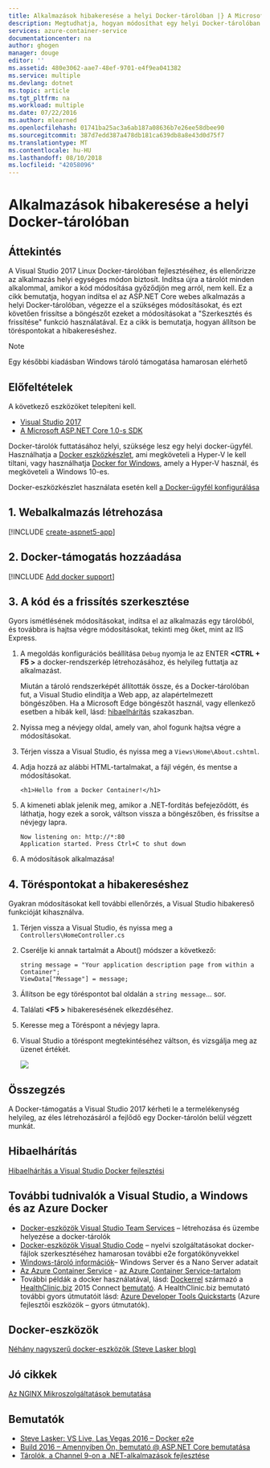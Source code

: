 ```yaml
---
title: Alkalmazások hibakeresése a helyi Docker-tárolóban |} A Microsoft Docs
description: Megtudhatja, hogyan módosíthat egy helyi Docker-tárolóban futó alkalmazást, szerkesztése és a frissítés a tároló frissítése, és állítsa be töréspontokat a kiválasztott hibakeresés
services: azure-container-service
documentationcenter: na
author: ghogen
manager: douge
editor: ''
ms.assetid: 480e3062-aae7-48ef-9701-e4f9ea041382
ms.service: multiple
ms.devlang: dotnet
ms.topic: article
ms.tgt_pltfrm: na
ms.workload: multiple
ms.date: 07/22/2016
ms.author: mlearned
ms.openlocfilehash: 01741ba25ac3a6ab187a08636b7e26ee58dbee90
ms.sourcegitcommit: 387d7edd387a478db181ca639db8a8e43d0d75f7
ms.translationtype: MT
ms.contentlocale: hu-HU
ms.lasthandoff: 08/10/2018
ms.locfileid: "42058096"
---
```

# <a name="debugging-apps-in-a-local-docker-container"></a>Alkalmazások hibakeresése a helyi Docker-tárolóban
## <a name="overview"></a>Áttekintés
A Visual Studio 2017 Linux Docker-tárolóban fejlesztéséhez, és ellenőrizze az alkalmazás helyi egységes módon biztosít.
Indítsa újra a tárolót minden alkalommal, amikor a kód módosítása győződjön meg arról, nem kell.
Ez a cikk bemutatja, hogyan indítsa el az ASP.NET Core webes alkalmazás a helyi Docker-tárolóban, végezze el a szükséges módosításokat, és ezt követően frissítse a böngészőt ezeket a módosításokat a "Szerkesztés és frissítése" funkció használatával.
Ez a cikk is bemutatja, hogyan állítson be töréspontokat a hibakereséshez.

> [!NOTE]
> Egy későbbi kiadásban Windows tároló támogatása hamarosan elérhető
>
>

## <a name="prerequisites"></a>Előfeltételek
A következő eszközöket telepíteni kell.

* [Visual Studio 2017](https://www.visualstudio.com/downloads/)
* [A Microsoft ASP.NET Core 1.0-s SDK](https://go.microsoft.com/fwlink/?LinkID=809122)

Docker-tárolók futtatásához helyi, szüksége lesz egy helyi docker-ügyfél.
Használhatja a [Docker eszközkészlet](https://www.docker.com/products/docker-toolbox), ami megköveteli a Hyper-V le kell tiltani, vagy használhatja [Docker for Windows](https://www.docker.com/get-docker), amely a Hyper-V használ, és megköveteli a Windows 10-es.

Docker-eszközkészlet használata esetén kell [a Docker-ügyfél konfigurálása](vs-azure-tools-docker-setup.md)

## <a name="1-create-a-web-app"></a>1. Webalkalmazás létrehozása
[!INCLUDE [create-aspnet5-app](../includes/create-aspnet5-app.md)]

## <a name="2-add-docker-support"></a>2. Docker-támogatás hozzáadása
[!INCLUDE [Add docker support](../includes/vs-azure-tools-docker-add-docker-support.md)]

## <a name="3-edit-your-code-and-refresh"></a>3. A kód és a frissítés szerkesztése
Gyors ismétlésének módosításokat, indítsa el az alkalmazás egy tárolóból, és továbbra is hajtsa végre módosításokat, tekinti meg őket, mint az IIS Express.

1. A megoldás konfigurációs beállítása `Debug` nyomja le az ENTER  **&lt;CTRL + F5 >** a docker-rendszerkép létrehozásához, és helyileg futtatja az alkalmazást.

    Miután a tároló rendszerképét állították össze, és a Docker-tárolóban fut, a Visual Studio elindítja a Web app, az alapértelmezett böngészőben.
    Ha a Microsoft Edge böngészőt használ, vagy ellenkező esetben a hibák kell, lásd: [hibaelhárítás](vs-azure-tools-docker-troubleshooting-docker-errors.md) szakaszban.
2. Nyissa meg a névjegy oldal, amely van, ahol fogunk hajtsa végre a módosításokat.
3. Térjen vissza a Visual Studio, és nyissa meg a `Views\Home\About.cshtml`.
4. Adja hozzá az alábbi HTML-tartalmakat, a fájl végén, és mentse a módosításokat.

    ```
    <h1>Hello from a Docker Container!</h1>
    ```
5. A kimeneti ablak jelenik meg, amikor a .NET-fordítás befejeződött, és láthatja, hogy ezek a sorok, váltson vissza a böngészőben, és frissítse a névjegy lapra.

   ```
   Now listening on: http://*:80
   Application started. Press Ctrl+C to shut down
   ```
6. A módosítások alkalmazása!

## <a name="4-debug-with-breakpoints"></a>4. Töréspontokat a hibakereséshez
Gyakran módosításokat kell további ellenőrzés, a Visual Studio hibakereső funkcióját kihasználva.

1. Térjen vissza a Visual Studio, és nyissa meg a `Controllers\HomeController.cs`
2. Cserélje ki annak tartalmát a About() módszer a következő:

   ```
   string message = "Your application description page from within a Container";
   ViewData["Message"] = message;
   ````
3. Állítson be egy töréspontot bal oldalán a `string message`... sor.
4. Találati  **&lt;F5 >** hibakeresésének elkezdéséhez.
5. Keresse meg a Töréspont a névjegy lapra.
6. Visual Studio a töréspont megtekintéséhez váltson, és vizsgálja meg az üzenet értékét.

   ![][2]

## <a name="summary"></a>Összegzés
A Docker-támogatás a Visual Studio 2017 kérheti le a termelékenység helyileg, az éles létrehozásáról a fejlődő egy Docker-tárolón belül végzett munkát.

## <a name="troubleshooting"></a>Hibaelhárítás
[Hibaelhárítás a Visual Studio Docker fejlesztési](vs-azure-tools-docker-troubleshooting-docker-errors.md)

## <a name="more-about-docker-with-visual-studio-windows-and-azure"></a>További tudnivalók a Visual Studio, a Windows és az Azure Docker
* [Docker-eszközök Visual Studio Team Services](http://aka.ms/dockertoolsforvsts) – létrehozása és üzembe helyezése a docker-tárolók
* [Docker-eszközök Visual Studio Code](http://aka.ms/dockertoolsforvscode) – nyelvi szolgáltatásokat docker-fájlok szerkesztéséhez hamarosan további e2e forgatókönyvekkel
* [Windows-tároló információk](http://aka.ms/containers)– Windows Server és a Nano Server adatait
* [Az Azure Container Service](https://azure.microsoft.com/services/container-service/) - [az Azure Container Service-tartalom](http://aka.ms/AzureContainerService)
* További példák a docker használatával, lásd: [Dockerrel](https://github.com/Microsoft/HealthClinic.biz/wiki/Working-with-Docker) származó a [HealthClinic.biz](https://github.com/Microsoft/HealthClinic.biz) 2015 Connect [bemutató](https://blogs.msdn.microsoft.com/visualstudio/2015/12/08/connectdemos-2015-healthclinic-biz/). A HealthClinic.biz bemutató további gyors útmutatóit lásd: [Azure Developer Tools Quickstarts](https://github.com/Microsoft/HealthClinic.biz/wiki/Azure-Developer-Tools-Quickstarts) (Azure fejlesztői eszközök – gyors útmutatók).

## <a name="various-docker-tools"></a>Docker-eszközök
[Néhány nagyszerű docker-eszközök (Steve Lasker blog)](https://blogs.msdn.microsoft.com/stevelasker/2016/03/25/some-great-docker-tools/)

## <a name="good-articles"></a>Jó cikkek
[Az NGINX Mikroszolgáltatások bemutatása](https://www.nginx.com/blog/introduction-to-microservices/)

## <a name="presentations"></a>Bemutatók
* [Steve Lasker: VS Live, Las Vegas 2016 – Docker e2e](https://github.com/SteveLasker/Presentations/blob/master/VSLive2016/Vegas/)
* [Build 2016 – Amennyiben Ön, bemutató @ ASP.NET Core bemutatása](https://channel9.msdn.com/Events/Build/2016/B810)
* [Tárolók, a Channel 9-on a .NET-alkalmazások fejlesztése](https://blogs.msdn.microsoft.com/stevelasker/2016/02/19/developing-asp-net-apps-in-docker-containers/)

[2]: ./media/vs-azure-tools-docker-edit-and-refresh/breakpoint.png
